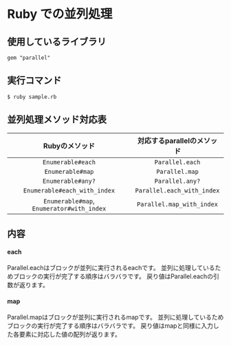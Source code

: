 # Ruby での並列処理

## 使用しているライブラリ

```Gemfile
gem "parallel"
```

## 実行コマンド

```
$ ruby sample.rb
```

## 並列処理メソッド対応表

|Rubyのメソッド|対応するparallelのメソッド|
|:---:|:---:|
|`Enumerable#each`|`Parallel.each`|
|`Enumerable#map`|`Parallel.map`|
|`Enumerable#any?`|`Parallel.any?`|
|`Enumerable#each_with_index`|`Parallel.each_with_index`|
|`Enumerable#map`,` Enumerator#with_index`|`Parallel.map_with_index`|

## 内容

#### each

Parallel.eachはブロックが並列に実行されるeachです。 並列に処理しているためブロックの実行が完了する順序はバラバラです。 戻り値はParallel.eachの引数が返ります。

#### map

Parallel.mapはブロックが並列に実行されるmapです。 並列に処理しているためブロックの実行が完了する順序はバラバラです。 戻り値はmapと同様に入力した各要素に対応した値の配列が返ります。

